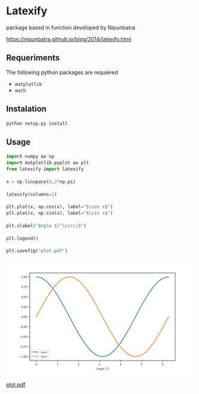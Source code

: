 # Latexify

package based in function developed by Nipunbatra

https://nipunbatra.github.io/blog/2014/latexify.html

## Requeriments

The following python packages are requiered

- `matplotlib`
- `math`

## Instalation

```bash
python setup.py install
```

## Usage

```python
import numpy as np
import matplotlib.pyplot as plt
from latexify import latexify

x = np.linspace(0,2*np.pi)

latexify(columns=2)

plt.plot(x, np.cos(x), label="$\cos x$")
plt.plot(x, np.sin(x), label="$\sin x$")

plt.xlabel("Angle $[^\circ]$")

plt.legend()

plt.savefig("plot.pdf")
```

![Sine and cosine plot](img/plot.png?raw=true "Sine and cosine plot, converted from pdf to png using convert")

[plot.pdf](img/plot.pdf)
